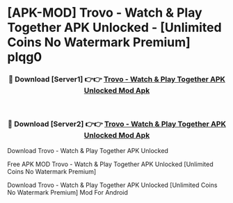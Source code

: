 # [APK-MOD] Trovo - Watch & Play Together APK Unlocked - [Unlimited Coins No Watermark Premium] plqg0



<div align="center">
<h3>🔴 Download [Server1] 👉👉 <a href="https://momento.my/?title=Trovo_-_Watch_&_Play_Together_APK_Unlocked">Trovo - Watch & Play Together APK Unlocked Mod Apk</a></h3><br>

<h3>🔴 Download [Server2] 👉👉 <a href="https://momento.my/?title=Trovo_-_Watch_&_Play_Together_APK_Unlocked">Trovo - Watch & Play Together APK Unlocked Mod Apk</a></h3>
</div>



Download Trovo - Watch & Play Together APK Unlocked 

Free APK MOD Trovo - Watch & Play Together APK Unlocked [Unlimited Coins No Watermark Premium]

Download Trovo - Watch & Play Together APK Unlocked [Unlimited Coins No Watermark Premium] Mod For Android
